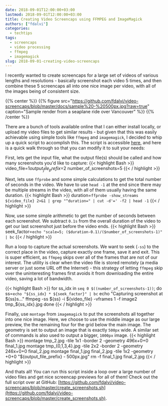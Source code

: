 ```yaml
---
date: 2018-09-01T12:00:00+03:00
lastmod: 2018-09-01T12:00:00+03:00
title: Creating Video Screencaps using FFMPEG and ImageMagick
authors: ["fdalvi"]
categories:
  - techtips
tags:
  - screencaps
  - video processing
  - ffmpeg
  - imagemagick
slug: 2018-09-01-creating-video-screencaps
---
```


I recently wanted to create screencaps for a large set of videos of various lengths and resolutions - basically screenshot each video 5 times, and then combine these 5 screencaps all into one nice image per video, with all of the images being of consistent size.

{{% center %}}
	{{% figure src="https://github.com/fdalvi/video-screencaps/blob/master/docs/sample%20-%20500px.jpg?raw=true" caption="Sample render from a seaplane ride over Vancouver" %}}
{{% /center %}}

There are a bunch of tools available online that I can either install locally, or upload my video files to get similar results - but given that this was easily achievable using simple tools like `ffmpeg` and `imagemagick`, I decided to whip up a quick script to accomplish this. The script is accessible [here](https://github.com/fdalvi/video-screencaps/blob/master/create_screenshots.sh), and here is a quick walk through so that you can modify it to suit your needs:

First, lets get the input file, what the output file(s) should be called and how many screenshots you'd like to capture:
{{< highlight Bash >}}
video_file=$1
output_file_prefix=$2
number_of_screenshots=5
{{< / highlight >}}

Next, lets use `ffprobe` and some simple calculations to get the total number of seconds in the video. We have to use `head -1` at the end since there may be multiple streams in the video, with all of them usually having the same duration.
{{< highlight Bash >}}
duration=`ffprobe -show_streams ${video_file} 2>&1 | grep "^duration=" | cut -d'=' -f2 | head -1`
{{< / highlight >}}

Now, use some simple arithmetic to get the number of seconds between each screenshot. We subtract `0.1s` from the overall duration of the video to get our last screenshot just before the video ends.
{{< highlight Bash >}}
seek_factor=`echo "scale=5; ($duration-0.1)/($number_of_screenshots-1)" | bc`
{{< / highlight >}}

Run a loop to capture the actual screenshots. We want to seek (`-ss`) to the correct place in the video, capture exactly one frame, save it and exit. This is super efficient, as `ffmpeg` skips over all of the frames that are not of our interest. The utility is clear when the video file is stored remotely (a media server or just some URL off the Internet) - this strategy of letting `ffmpeg` skip over the uninteresting frames first avoids it from downloading the entire video, saving a lot of bandwidth.

{{< highlight Bash >}}
for ss_idx in `seq 0 $((number_of_screenshots-1))`; do
	ss=`echo "${ss_idx} * ${seek_factor}" | bc`
	echo "Capturing screenshot at ${ss}s..."
	ffmpeg -ss ${ss} -i ${video_file} -vframes 1 -f image2 tmp_${ss_idx}.jpg
done
{{< / highlight >}}

Finally, use `montage` from `imagemagick` to put the screenshots all together into one nice image. Here, we choose to use the middle image as our large preview, the the remaining four for the grid below the main image. The geometry is set to output an image that is exactly `500px` wide. A similar set of commands is also used to output a bigger, `1000px` image.
{{< highlight Bash >}}
montage tmp_2.jpg -tile 1x1  -border 2 -geometry 496x+0+0 final_1.jpg
montage tmp_{0,1,3,4}.jpg -tile 2x2  -border 2 -geometry 246x+0+0 final_2.jpg
montage final_1.jpg final_2.jpg -tile 1x2 -geometry +0+0 "${output_file_prefix} - 500px.jpg"
rm -f final_1.jpg final_2.jpg
{{< / highlight >}}

And thats all! You can run this script inside a loop over a large number of video files and get nice screencap previews for all of them! Check out the full script over at GitHub: [https://github.com/fdalvi/video-screencaps/blob/master/create_screenshots.sh](https://github.com/fdalvi/video-screencaps/blob/master/create_screenshots.sh).
